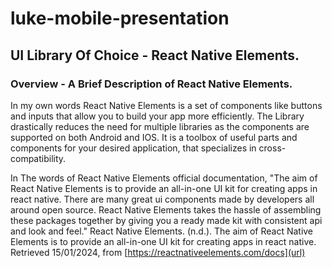 # luke-mobile-presentation

## UI Library Of Choice - React Native Elements.

### Overview - A Brief Description of React Native Elements.
In my own words React Native Elements is a set of components like buttons and inputs that allow you to build your app more efficiently.
The Library drastically reduces the need for multiple libraries as the components are supported on both Android and IOS.
It is a toolbox of useful parts and components for your desired application, that specializes in cross-compatibility.

In The words of React Native Elements official documentation, "The aim of React Native Elements is to provide an all-in-one UI kit for creating apps in react native.
There are many great ui components made by developers all around open source. React Native Elements takes the hassle of assembling these packages together by giving
you a ready made kit with consistent api and look and feel." React Native Elements. (n.d.). The aim of React Native Elements is to provide an all-in-one UI kit for creating apps in react native.
Retrieved 15/01/2024, from [https://reactnativeelements.com/docs](url)

